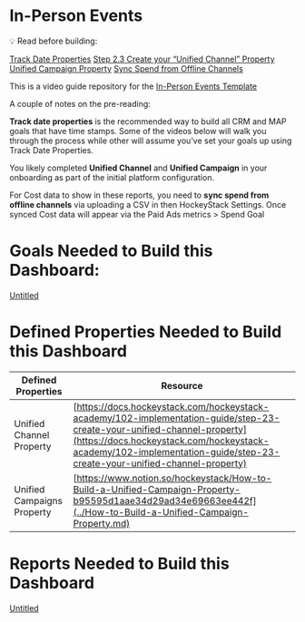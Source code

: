 # In-Person Events

<aside>
💡 Read before building:

[Track Date Properties](https://docs.hockeystack.com/hockeystack-academy/101-how-hockeystack-works/goals/track-date-properties#block-b7fe1e0427664539b65afece57de7bf7)
[Step 2.3 Create your “Unified Channel” Property](https://docs.hockeystack.com/hockeystack-academy/102-implementation-guide/step-23-create-your-unified-channel-property#block-76bc2377cbcf4faab6fb818c3ff43e37)
[Unified Campaign Property](../How-to-Build-a-Unified-Campaign-Property.md)
[Sync Spend from Offline Channels](https://docs.hockeystack.com/hockeystack-academy/101-how-hockeystack-works/syncing-spend-from-offline-channels-and-campaigns#block-6c3e8994445841388fea279941e73c0d)

</aside>

This is a video guide repository for the [In-Person Events Template](https://hockeystack.com/templates/in-person-event-report)

A couple of notes on the pre-reading: 

**Track date properties** is the recommended way to build all CRM and MAP goals that have time stamps. Some of the videos below will walk you through the process while other will assume you’ve set your goals up using Track Date Properties. 

You likely completed **Unified Channel** and **Unified Campaign** in your onboarding as part of the initial platform configuration.

For Cost data to show in these reports, you need to **sync spend from offline channels** via uploading a CSV in then HockeyStack Settings. Once synced Cost data will appear via the Paid Ads metrics > Spend Goal

# Goals Needed to Build this Dashboard:

[Untitled](In-Person-Events/Untitled.csv)

# **Defined Properties Needed to Build this Dashboard**

| **Defined Properties**  | **Resource** |
| --- | --- |
| Unified Channel Property  | [https://docs.hockeystack.com/hockeystack-academy/102-implementation-guide/step-23-create-your-unified-channel-property](https://docs.hockeystack.com/hockeystack-academy/102-implementation-guide/step-23-create-your-unified-channel-property) |
| Unified Campaigns Property | [https://www.notion.so/hockeystack/How-to-Build-a-Unified-Campaign-Property-b95595d1aae34d29ad34e69663ee442f](../How-to-Build-a-Unified-Campaign-Property.md) |

# Reports Needed to Build this Dashboard

[Untitled](In-Person-Events/Untitled.csv)